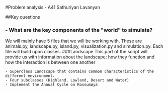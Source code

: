 #Problem analysis - A41 Sathuriyan Lavanyan 

##Key questions 
### - What are the key components of the "world" to simulate?
We will mainly have 5 files that we will be working with. These are animals.py, landscape.py, island.py, 
visualization.py and simulation.py. Each file will build upon classes. 
###Landscape
This part of the script will provide us with information about the landscape; how they function and how the interaction 
is between one another

    - Superclass Landscape that contains common characteristics of the different environment.
    - Four subclasses (Highland, Lowland, Desert and Water)
    - Implement the Annual Cycle on Rossumøya






